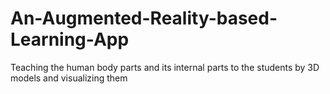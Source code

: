 # An-Augmented-Reality-based-Learning-App
Teaching the human body parts and its internal parts to the students by 3D models and visualizing them 
